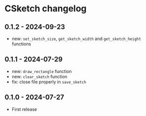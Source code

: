 # CSketch changelog

## 0.1.2 - 2024-09-23

* new: `set_sketch_size`, `get_sketch_width` and `get_sketch_height` functions

## 0.1.1 - 2024-07-29

* new: `draw_rectangle` function
* new: `clear_sketch` function
* fix: close file properly in `save_sketch`

## 0.1.0 - 2024-07-27

* First release